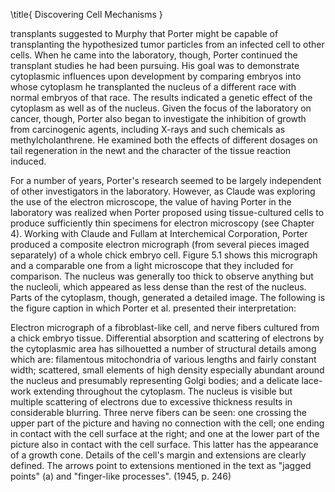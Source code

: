 \title{
Discovering Cell Mechanisms
}

transplants suggested to Murphy that Porter might be capable of transplanting the hypothesized tumor particles from an infected cell to other cells. When he came into the laboratory, though, Porter continued the transplant studies he had been pursuing. His goal was to demonstrate cytoplasmic influences upon development by comparing embryos into whose cytoplasm he transplanted the nucleus of a different race with normal embryos of that race. The results indicated a genetic effect of the cytoplasm as well as of the nucleus. Given the focus of the laboratory on cancer, though, Porter also began to investigate the inhibition of growth from carcinogenic agents, including X-rays and such chemicals as methylcholanthrene. He examined both the effects of different dosages on tail regeneration in the newt and the character of the tissue reaction induced.

For a number of years, Porter's research seemed to be largely independent of other investigators in the laboratory. However, as Claude was exploring the use of the electron microscope, the value of having Porter in the laboratory was realized when Porter proposed using tissue-cultured cells to produce sufficiently thin specimens for electron microscopy (see Chapter 4). Working with Claude and Fullam at Interchemical Corporation, Porter produced a composite electron micrograph (from several pieces imaged separately) of a whole chick embryo cell. Figure 5.1 shows this micrograph and a comparable one from a light microscope that they included for comparison. The nucleus was generally too thick to observe anything but the nucleoli, which appeared as less dense than the rest of the nucleus. Parts of the cytoplasm, though, generated a detailed image. The following is the figure caption in which Porter et al. presented their interpretation:

Electron micrograph of a fibroblast-like cell, and nerve fibers cultured from a chick embryo tissue. Differential absorption and scattering of electrons by the cytoplasmic area has silhouetted a number of structural details among which are: filamentous mitochondria of various lengths and fairly constant width; scattered, small elements of high density especially abundant around the nucleus and presumably representing Golgi bodies; and a delicate lace-work extending throughout the cytoplasm. The nucleus is visible but multiple scattering of electrons due to excessive thickness results in considerable blurring. Three nerve fibers can be seen: one crossing the upper part of the picture and having no connection with the cell; one ending in contact with the cell surface at the right; and one at the lower part of the picture also in contact with the cell surface. This latter has the appearance of a growth cone. Details of the cell's margin and extensions are clearly defined. The arrows point to extensions mentioned in the text as "jagged points" (a) and "finger-like processes". (1945, p. 246)